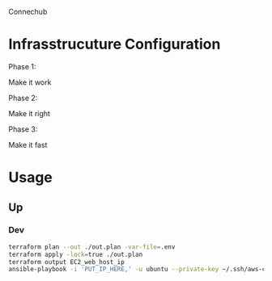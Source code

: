 Connechub


# Infrasstrucuture Configuration

Phase 1:

Make it work

Phase 2:

Make it right

Phase 3:

Make it fast


# Usage

## Up

### Dev
```bash
terraform plan --out ./out.plan -var-file=.env
terraform apply -lock=true ./out.plan
terraform output EC2_web_host_ip
ansible-playbook -i 'PUT_IP_HERE,' -u ubuntu --private-key ~/.ssh/aws-connechub-test-dje2.pem ./docs/ansible/ror.yml
```
